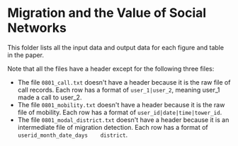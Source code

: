 # Migration and the Value of Social Networks

This folder lists all the input data and output data for each figure and table in the paper. 

Note that all the files have a header except for the following three files:
- The file `0801_call.txt` doesn't have a header because it is the raw file of call records. Each row has a format of `user_1|user_2`, meaning user_1 made a call to user_2.
- The file `0801_mobility.txt` doesn't have a header because it is the raw file of mobility. Each row has a format of `user_id|date|time|tower_id`.
- The file `0801_modal_district.txt` doesn't have a header because it is an intermediate file of migration detection. Each row has a format of `userid_month_date_days    district`.
